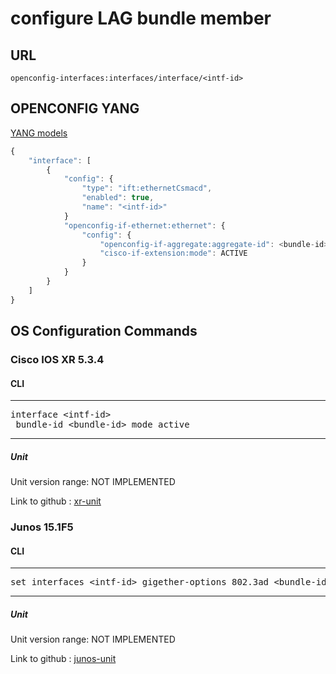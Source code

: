 # configure LAG bundle member

## URL

```
openconfig-interfaces:interfaces/interface/<intf-id>
```

## OPENCONFIG YANG

[YANG models](https://github.com/FRINXio/openconfig/tree/master/interfaces/src/main/yang)

```javascript
{
    "interface": [
        {
            "config": {
                "type": "ift:ethernetCsmacd",
                "enabled": true,
                "name": "<intf-id>"
            }
            "openconfig-if-ethernet:ethernet": {
                "config": {
                    "openconfig-if-aggregate:aggregate-id": <bundle-id>
                    "cisco-if-extension:mode": ACTIVE
                }
            }
        }
    ]
}

```

## OS Configuration Commands

### Cisco IOS XR 5.3.4

#### CLI

---
<pre>
interface &lt;intf-id&gt;
 bundle-id &lt;bundle-id&gt; mode active
</pre>
---

##### Unit

Unit version range: NOT IMPLEMENTED

Link to github : [xr-unit]()

### Junos 15.1F5

#### CLI

---
<pre>
set interfaces &lt;intf-id&gt; gigether-options 802.3ad &lt;bundle-id&gt;
</pre>
---

##### Unit

Unit version range: NOT IMPLEMENTED

Link to github : [junos-unit]()
